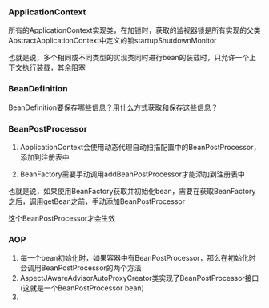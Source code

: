 ### ApplicationContext
所有的ApplicationContext实现类，在加锁时，获取的监视器锁是所有实现的父类AbstractApplicationContext中定义的锁startupShutdownMonitor

也就是说，多个相同或不同类型的实现类同时进行bean的装载时，只允许一个上下文执行装载，其余阻塞

### BeanDefinition
BeanDefinition要保存哪些信息？用什么方式获取和保存这些信息？

### BeanPostProcessor

1. ApplicationContext会使用动态代理自动扫描配置中的BeanPostProcessor，添加到注册表中

2. BeanFactory需要手动调用addBeanPostProcessor才能添加到注册表中

也就是说，如果使用BeanFactory获取并初始化bean，需要在获取BeanFactory之后，调用getBean之前，手动添加BeanPostProcessor

这个BeanPostProcessor才会生效

### AOP
1. 每一个bean初始化时，如果容器中有BeanPostProcessor，那么在初始化时会调用BeanPostProcessor的两个方法
2. AspectJAwareAdvisorAutoProxyCreator类实现了BeanPostProcessor接口(这就是一个BeanPostProcessor bean)
3. 